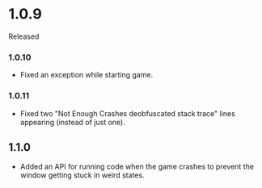 # 1.0.9
Released
### 1.0.10
- Fixed an exception while starting game.
### 1.0.11
- Fixed two "Not Enough Crashes deobfuscated stack trace" lines appearing (instead of just one).
## 1.1.0
- Added an API for running code when the game crashes to prevent the window getting stuck in weird states.